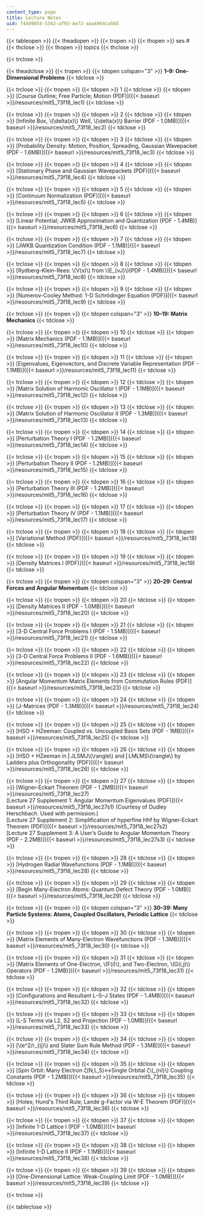 ```yaml
---
content_type: page
title: Lecture Notes
uid: f44d9054-5342-af93-4e73-aaa4964ca565
---
```


{{< tableopen >}}
{{< theadopen >}}
{{< tropen >}}
{{< thopen >}}
ses #
{{< thclose >}}
{{< thopen >}}
topics
{{< thclose >}}

{{< trclose >}}

{{< theadclose >}}
{{< tropen >}}
{{< tdopen colspan="3" >}}
**1–9: One-Dimensional Problems**
{{< tdclose >}}

{{< trclose >}}
{{< tropen >}}
{{< tdopen >}}
1
{{< tdclose >}}
{{< tdopen >}}
[Course Outline; Free Particle; Motion (PDF)]({{< baseurl >}}/resources/mit5_73f18_lec1)
{{< tdclose >}}

{{< trclose >}}
{{< tropen >}}
{{< tdopen >}}
2
{{< tdclose >}}
{{< tdopen >}}
[Infinite Box, \\(\\delta(x)\\) Well, \\(\\delta(x)\\) Barrier (PDF - 1.0MB)]({{< baseurl >}}/resources/mit5_73f18_lec2)
{{< tdclose >}}

{{< trclose >}}
{{< tropen >}}
{{< tdopen >}}
3
{{< tdclose >}}
{{< tdopen >}}
[Probability Density: Motion, Position, Spreading, Gaussian Wavepacket (PDF - 1.6MB)]({{< baseurl >}}/resources/mit5_73f18_lec3)
{{< tdclose >}}

{{< trclose >}}
{{< tropen >}}
{{< tdopen >}}
4
{{< tdclose >}}
{{< tdopen >}}
[Stationary Phase and Gaussian Wavepackets (PDF)]({{< baseurl >}}/resources/mit5_73f18_lec4)
{{< tdclose >}}

{{< trclose >}}
{{< tropen >}}
{{< tdopen >}}
5
{{< tdclose >}}
{{< tdopen >}}
[Continuum Normalization (PDF)]({{< baseurl >}}/resources/mit5_73f18_lec5)
{{< tdclose >}}

{{< trclose >}}
{{< tropen >}}
{{< tdopen >}}
6
{{< tdclose >}}
{{< tdopen >}}
[Linear Potential; JWKB Approximation and Quantization (PDF - 1.4MB)]({{< baseurl >}}/resources/mit5_73f18_lec6)
{{< tdclose >}}

{{< trclose >}}
{{< tropen >}}
{{< tdopen >}}
7
{{< tdclose >}}
{{< tdopen >}}
[JWKB Quantization Condition (PDF - 1.1MB)]({{< baseurl >}}/resources/mit5_73f18_lec7)
{{< tdclose >}}

{{< trclose >}}
{{< tropen >}}
{{< tdopen >}}
8
{{< tdclose >}}
{{< tdopen >}}
[Rydberg-Klein-Rees: \\(V(x)\\) from \\(E\_{vJ}\\)(PDF - 1.4MB)]({{< baseurl >}}/resources/mit5_73f18_lec8)
{{< tdclose >}}

{{< trclose >}}
{{< tropen >}}
{{< tdopen >}}
9
{{< tdclose >}}
{{< tdopen >}}
[Numerov-Cooley Method: 1-D Schrödinger Equation (PDF)]({{< baseurl >}}/resources/mit5_73f18_lec9)
{{< tdclose >}}

{{< trclose >}}
{{< tropen >}}
{{< tdopen colspan="3" >}}
**10–19: Matrix Mechanics**
{{< tdclose >}}

{{< trclose >}}
{{< tropen >}}
{{< tdopen >}}
10
{{< tdclose >}}
{{< tdopen >}}
[Matrix Mechanics (PDF - 1.1MB)]({{< baseurl >}}/resources/mit5_73f18_lec10)
{{< tdclose >}}

{{< trclose >}}
{{< tropen >}}
{{< tdopen >}}
11
{{< tdclose >}}
{{< tdopen >}}
[Eigenvalues, Eigenvectors, and Discrete Variable Representation (PDF - 1.1MB)]({{< baseurl >}}/resources/mit5_73f18_lec11)
{{< tdclose >}}

{{< trclose >}}
{{< tropen >}}
{{< tdopen >}}
12
{{< tdclose >}}
{{< tdopen >}}
[Matrix Solution of Harmonic Oscillator I (PDF - 1.1MB)]({{< baseurl >}}/resources/mit5_73f18_lec12)
{{< tdclose >}}

{{< trclose >}}
{{< tropen >}}
{{< tdopen >}}
13
{{< tdclose >}}
{{< tdopen >}}
[Matrix Solution of Harmonic Oscillator II (PDF - 1.3MB)]({{< baseurl >}}/resources/mit5_73f18_lec13)
{{< tdclose >}}

{{< trclose >}}
{{< tropen >}}
{{< tdopen >}}
14
{{< tdclose >}}
{{< tdopen >}}
[Perturbation Theory I (PDF - 1.2MB)]({{< baseurl >}}/resources/mit5_73f18_lec14)
{{< tdclose >}}

{{< trclose >}}
{{< tropen >}}
{{< tdopen >}}
15
{{< tdclose >}}
{{< tdopen >}}
[Perturbation Theory II (PDF - 1.2MB)]({{< baseurl >}}/resources/mit5_73f18_lec15)
{{< tdclose >}}

{{< trclose >}}
{{< tropen >}}
{{< tdopen >}}
16
{{< tdclose >}}
{{< tdopen >}}
[Perturbation Theory III (PDF - 1.2MB)]({{< baseurl >}}/resources/mit5_73f18_lec16)
{{< tdclose >}}

{{< trclose >}}
{{< tropen >}}
{{< tdopen >}}
17
{{< tdclose >}}
{{< tdopen >}}
[Perturbation Theory IV (PDF - 1.1MB)]({{< baseurl >}}/resources/mit5_73f18_lec17)
{{< tdclose >}}

{{< trclose >}}
{{< tropen >}}
{{< tdopen >}}
18
{{< tdclose >}}
{{< tdopen >}}
[Variational Method (PDF)]({{< baseurl >}}/resources/mit5_73f18_lec18)
{{< tdclose >}}

{{< trclose >}}
{{< tropen >}}
{{< tdopen >}}
19
{{< tdclose >}}
{{< tdopen >}}
[Density Matrices I (PDF)]({{< baseurl >}}/resources/mit5_73f18_lec19)
{{< tdclose >}}

{{< trclose >}}
{{< tropen >}}
{{< tdopen colspan="3" >}}
**20–29: Central Forces and Angular Momentum**
{{< tdclose >}}

{{< trclose >}}
{{< tropen >}}
{{< tdopen >}}
20
{{< tdclose >}}
{{< tdopen >}}
[Density Matrices II (PDF - 1.0MB)]({{< baseurl >}}/resources/mit5_73f18_lec20)
{{< tdclose >}}

{{< trclose >}}
{{< tropen >}}
{{< tdopen >}}
21
{{< tdclose >}}
{{< tdopen >}}
[3-D Central Force Problems I (PDF - 1.5MB)]({{< baseurl >}}/resources/mit5_73f18_lec21)
{{< tdclose >}}

{{< trclose >}}
{{< tropen >}}
{{< tdopen >}}
22
{{< tdclose >}}
{{< tdopen >}}
[3-D Central Force Problems II (PDF - 1.6MB)]({{< baseurl >}}/resources/mit5_73f18_lec22)
{{< tdclose >}}

{{< trclose >}}
{{< tropen >}}
{{< tdopen >}}
23
{{< tdclose >}}
{{< tdopen >}}
[Angular Momentum Matrix Elements from Commutation Rules (PDF)]({{< baseurl >}}/resources/mit5_73f18_lec23)
{{< tdclose >}}

{{< trclose >}}
{{< tropen >}}
{{< tdopen >}}
24
{{< tdclose >}}
{{< tdopen >}}
[J-Matrices (PDF - 1.3MB)]({{< baseurl >}}/resources/mit5_73f18_lec24)
{{< tdclose >}}

{{< trclose >}}
{{< tropen >}}
{{< tdopen >}}
25
{{< tdclose >}}
{{< tdopen >}}
[HSO + HZeeman: Coupled vs. Uncoupled Basis Sets (PDF - 1MB)]({{< baseurl >}}/resources/mit5_73f18_lec25)
{{< tdclose >}}

{{< trclose >}}
{{< tropen >}}
{{< tdopen >}}
26
{{< tdclose >}}
{{< tdopen >}}
[HSO + HZeeman in ⎜JLSMJ\\(\\rangle\\) and ⎜LMLMS\\(\\rangle\\) by Ladders plus Orthogonality (PDF)]({{< baseurl >}}/resources/mit5_73f18_lec26)
{{< tdclose >}}

{{< trclose >}}
{{< tropen >}}
{{< tdopen >}}
27
{{< tdclose >}}
{{< tdopen >}}
[Wigner-Eckart Theorem (PDF - 1.2MB)]({{< baseurl >}}/resources/mit5_73f18_lec27)  
[Lecture 27 Supplement 1: Angular Momentum Eigenvalues (PDF)]({{< baseurl >}}/resources/mit5_73f18_lec27s1) (Courtesy of Dudley Herschbach. Used with permission.)  
[Lecture 27 Supplement 2: Simplification of hyperfine Hhf by Wigner-Eckart Theorem (PDF)]({{< baseurl >}}/resources/mit5_73f18_lec27s2)  
[Lecture 27 Supplement 3: A User’s Guide to Angular Momentum Theory (PDF - 2.2MB)]({{< baseurl >}}/resources/mit5_73f18_lec27s3)
{{< tdclose >}}

{{< trclose >}}
{{< tropen >}}
{{< tdopen >}}
28
{{< tdclose >}}
{{< tdopen >}}
[Hydrogen Radial Wavefunctions (PDF - 1.1MB)]({{< baseurl >}}/resources/mit5_73f18_lec28)
{{< tdclose >}}

{{< trclose >}}
{{< tropen >}}
{{< tdopen >}}
29
{{< tdclose >}}
{{< tdopen >}}
[Begin Many-Electron Atoms: Quantum Defect Theory (PDF - 1.0MB)]({{< baseurl >}}/resources/mit5_73f18_lec29)
{{< tdclose >}}

{{< trclose >}}
{{< tropen >}}
{{< tdopen colspan="3" >}}
**30–39: Many Particle Systems: Atoms, Coupled Oscillators, Periodic Lattice**
{{< tdclose >}}

{{< trclose >}}
{{< tropen >}}
{{< tdopen >}}
30
{{< tdclose >}}
{{< tdopen >}}
[Matrix Elements of Many-Electron Wavefunctions (PDF - 1.3MB)]({{< baseurl >}}/resources/mit5_73f18_lec30)
{{< tdclose >}}

{{< trclose >}}
{{< tropen >}}
{{< tdopen >}}
31
{{< tdclose >}}
{{< tdopen >}}
[Matrix Elements of One-Electron, \\(F(i)\\), and Two-Electron, \\(G(i,j)\\) Operators (PDF - 1.2MB)]({{< baseurl >}}/resources/mit5_73f18_lec31)
{{< tdclose >}}

{{< trclose >}}
{{< tropen >}}
{{< tdopen >}}
32
{{< tdclose >}}
{{< tdopen >}}
[Configurations and Resultant L–S–J States (PDF - 1.4MB)]({{< baseurl >}}/resources/mit5_73f18_lec32)
{{< tdclose >}}

{{< trclose >}}
{{< tropen >}}
{{< tdopen >}}
33
{{< tdclose >}}
{{< tdopen >}}
[L-S Terms via L2, S2 and Projection (PDF - 1.0MB)]({{< baseurl >}}/resources/mit5_73f18_lec33)
{{< tdclose >}}

{{< trclose >}}
{{< tropen >}}
{{< tdopen >}}
34
{{< tdclose >}}
{{< tdopen >}}
[\\(e^2/r\_{ij}\\) and Slater Sum Rule Method (PDF - 1.3MB)]({{< baseurl >}}/resources/mit5_73f18_lec34)
{{< tdclose >}}

{{< trclose >}}
{{< tropen >}}
{{< tdopen >}}
35
{{< tdclose >}}
{{< tdopen >}}
[Spin Orbit: Many Electron ζ(N,L,S)↔Single Orbital ζ\\(\_{nl}\\) Coupling Constants (PDF - 1.2MB)]({{< baseurl >}}/resources/mit5_73f18_lec35)
{{< tdclose >}}

{{< trclose >}}
{{< tropen >}}
{{< tdopen >}}
36
{{< tdclose >}}
{{< tdopen >}}
[Holes; Hund's Third Rule; Landé g-Factor via W-E Theorem (PDF)]({{< baseurl >}}/resources/mit5_73f18_lec36)
{{< tdclose >}}

{{< trclose >}}
{{< tropen >}}
{{< tdopen >}}
37
{{< tdclose >}}
{{< tdopen >}}
[Infinite 1-D Lattice I (PDF - 1.0MB)]({{< baseurl >}}/resources/mit5_73f18_lec37)
{{< tdclose >}}

{{< trclose >}}
{{< tropen >}}
{{< tdopen >}}
38
{{< tdclose >}}
{{< tdopen >}}
[Infinite 1-D Lattice II (PDF - 1.1MB)]({{< baseurl >}}/resources/mit5_73f18_lec38)
{{< tdclose >}}

{{< trclose >}}
{{< tropen >}}
{{< tdopen >}}
39
{{< tdclose >}}
{{< tdopen >}}
[One-Dimensional Lattice: Weak-Coupling Limit (PDF - 1.0MB)]({{< baseurl >}}/resources/mit5_73f18_lec39)
{{< tdclose >}}

{{< trclose >}}

{{< tableclose >}}